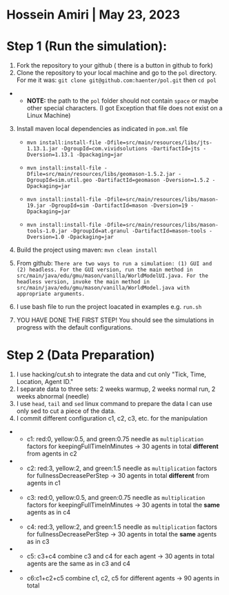 # Hossein Amiri | May 23, 2023

# Step 1 (Run the simulation):

1. Fork the repository to your github ( there is a button in github to fork)
2. Clone the repository to your local machine and go to the `pol` directory. For me it was: `git clone git@github.com:haenter/pol.git` then `cd pol`

- - **NOTE:** the path to the `pol` folder should not contain `space` or maybe other special characters. (I got Exception that file does not exist on a Linux Machine)

3. Install maven local dependencies as indicated in `pom.xml` file

   - `mvn install:install-file -Dfile=src/main/resources/libs/jts-1.13.1.jar -DgroupId=com.vividsolutions -DartifactId=jts -Dversion=1.13.1 -Dpackaging=jar`

   - `mvn install:install-file -Dfile=src/main/resources/libs/geomason-1.5.2.jar -DgroupId=sim.util.geo -DartifactId=geomason -Dversion=1.5.2 -Dpackaging=jar`

   - `mvn install:install-file -Dfile=src/main/resources/libs/mason-19.jar -DgroupId=sim -DartifactId=mason -Dversion=19 -Dpackaging=jar`

   - `mvn install:install-file -Dfile=src/main/resources/libs/mason-tools-1.0.jar -DgroupId=at.granul -DartifactId=mason-tools -Dversion=1.0 -Dpackaging=jar`

4. Build the project using maven: `mvn clean install`
5. From github: `There are two ways to run a simulation: (1) GUI and (2) headless. For the GUI version, run the main method in src/main/java/edu/gmu/mason/vanilla/WorldModelUI.java. For the headless version, invoke the main method in src/main/java/edu/gmu/mason/vanilla/WorldModel.java with appropriate arguments. `
6. I use bash file to run the project loacated in examples e.g. `run.sh`
7. YOU HAVE DONE THE FIRST STEP! You should see the simulations in progress with the default configurations.

# Step 2 (Data Preparation)

1. I use hacking/cut.sh to integrate the data and cut only "Tick, Time, Location, Agent ID."
2. I separate data to three sets: 2 weeks warmup, 2 weeks normal run, 2 weeks abnormal (needle)
3. I use `head`, `tail` and `sed` linux command to prepare the data I can use only sed to cut a piece of the data.
4. I commit different configuration c1, c2, c3, etc. for the manipulation

- - c1: red:0, yellow:0.5, and green:0.75 needle as `multiplication` factors for keepingFullTimeInMinutes -> 30 agents in total **different** from agents in c2
- - c2: red:3, yellow:2, and green:1.5 needle as `multiplication` factors for fullnessDecreasePerStep -> 30 agents in total **different** from agents in c1
- - c3: red:0, yellow:0.5, and green:0.75 needle as `multiplication` factors for keepingFullTimeInMinutes -> 30 agents in total the **same** agents as in c4
- - c4: red:3, yellow:2, and green:1.5 needle as `multiplication` factors for fullnessDecreasePerStep -> 30 agents in total the **same** agents as in c3
- - c5: c3+c4 combine c3 and c4 for each agent -> 30 agents in total agents are the same as in c3 and c4
- - c6:c1+c2+c5 combine c1, c2, c5 for different agents -> 90 agents in total
